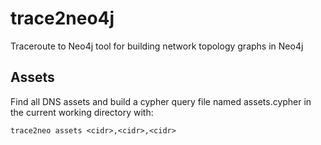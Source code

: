 # trace2neo4j
Traceroute to Neo4j tool for building network topology graphs in Neo4j


## Assets

Find all DNS assets and build a cypher query file named assets.cypher in the current working directory with:

```
trace2neo assets <cidr>,<cidr>,<cidr>
```
